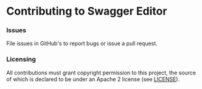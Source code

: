 # Contributing to Swagger Editor

### Issues
File issues in GitHub's to report bugs or issue a pull request.

### Licensing
All contributions must grant copyright permission to this project, the source of which is declared to be under an Apache 2 license (see [LICENSE](./LICENSE)).
